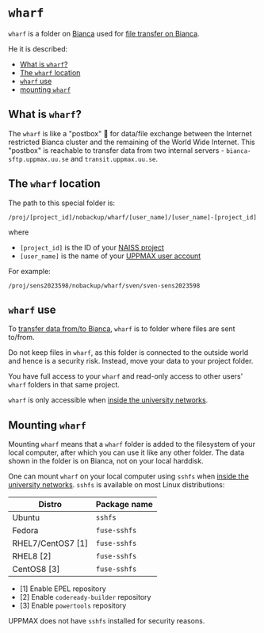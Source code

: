 # `wharf`

`wharf` is a folder on [Bianca](bianca.md) used
for [file transfer on Bianca](transfer_bianca.md).

He it is described:

* [What is `wharf`?](#what-is-wharf)
* [The `wharf` location](#the-wharf-location)
* [`wharf` use](#wharf-use)
* [mounting `wharf`](#mounting-wharf)

## What is `wharf`?

The `wharf` is like a "postbox" :postbox: for data/file exchange
between the Internet restricted Bianca cluster
and the remaining of the World Wide Internet.
This "postbox" is reachable to transfer data from two internal servers -
`bianca-sftp.uppmax.uu.se` and `transit.uppmax.uu.se`.

## The `wharf` location

The path to this special folder is:

```text
/proj/[project_id]/nobackup/wharf/[user_name]/[user_name]-[project_id]
```

where

* `[project_id]` is the ID of your [NAISS project](../getting_started/project.md)
* `[user_name]` is the name of your [UPPMAX user account](../getting_started/user_account.md)

For example:

```text
/proj/sens2023598/nobackup/wharf/sven/sven-sens2023598
```

## `wharf` use

To [transfer data from/to Bianca](transfer_bianca.md),
`wharf` is to folder where files are sent to/from.

Do not keep files in `wharf`, as this folder is connected to the outside
world and hence is a security risk. Instead, move your data to your project folder.

You have full access to your `wharf` and read-only access
to other users' `wharf` folders in that same project.

`wharf` is only accessible when [inside the university networks](../getting_started/get_inside_sunet.md).

## Mounting `wharf`

Mounting `wharf` means that a `wharf` folder is added to the
filesystem of your local computer, after which you can use
it like any other folder. The data shown in the folder is on Bianca,
not on your local harddisk.

One can mount `wharf` on your local computer using `sshfs`
when [inside the university networks](../getting_started/get_inside_sunet.md).
`sshfs` is available on most Linux distributions:

Distro            |Package name
------------------|-------------
Ubuntu            | `sshfs`
Fedora            | `fuse-sshfs`
RHEL7/CentOS7 [1] | `fuse-sshfs`
RHEL8 [2]         | `fuse-sshfs`
CentOS8 [3]       | `fuse-sshfs`

* [1] Enable EPEL repository
* [2] Enable `codeready-builder` repository
* [3] Enable `powertools` repository

UPPMAX does not have `sshfs` installed for security reasons.
